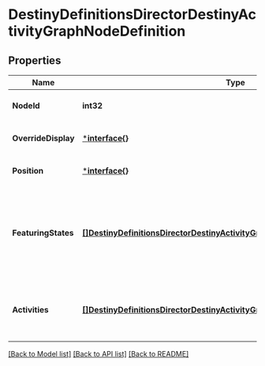 # DestinyDefinitionsDirectorDestinyActivityGraphNodeDefinition

## Properties
Name | Type | Description | Notes
------------ | ------------- | ------------- | -------------
**NodeId** | **int32** | An identifier for the Activity Graph Node, only guaranteed to be unique within its parent Activity Graph. | [optional] [default to null]
**OverrideDisplay** | [***interface{}**](interface{}.md) | The node *may* have display properties that override the active Activity&#39;s display properties. | [optional] [default to null]
**Position** | [***interface{}**](interface{}.md) | The position on the map for this node. | [optional] [default to null]
**FeaturingStates** | [**[]DestinyDefinitionsDirectorDestinyActivityGraphNodeFeaturingStateDefinition**](Destiny.Definitions.Director.DestinyActivityGraphNodeFeaturingStateDefinition.md) | The node may have various visual accents placed on it, or styles applied. These are the list of possible styles that the Node can have. The game iterates through each, looking for the first one that passes a check of the required game/character/account state in order to show that style, and then renders the node in that style. | [optional] [default to null]
**Activities** | [**[]DestinyDefinitionsDirectorDestinyActivityGraphNodeActivityDefinition**](Destiny.Definitions.Director.DestinyActivityGraphNodeActivityDefinition.md) | The node may have various possible activities that could be active for it, however only one may be active at a time. See the DestinyActivityGraphNodeActivityDefinition for details. | [optional] [default to null]

[[Back to Model list]](../README.md#documentation-for-models) [[Back to API list]](../README.md#documentation-for-api-endpoints) [[Back to README]](../README.md)


